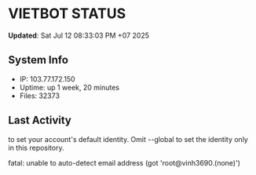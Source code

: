 # VIETBOT STATUS
**Updated**: Sat Jul 12 08:33:03 PM +07 2025

## System Info
- IP: 103.77.172.150
- Uptime: up 1 week, 20 minutes
- Files: 32373

## Last Activity

to set your account's default identity.
Omit --global to set the identity only in this repository.

fatal: unable to auto-detect email address (got 'root@vinh3690.(none)')
